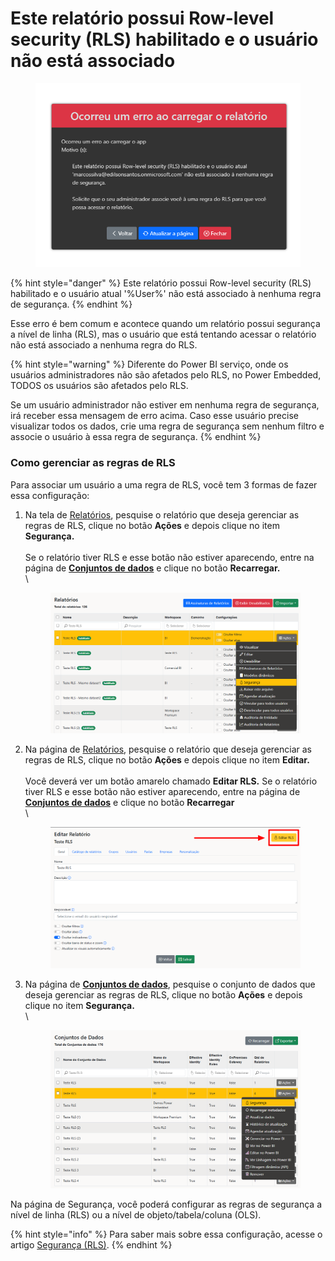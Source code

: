 # Este relatório possui Row-level security (RLS) habilitado e o usuário não está associado

<figure><img src="../../.gitbook/assets/image (339).png" alt=""><figcaption></figcaption></figure>

{% hint style="danger" %}
Este relatório possui Row-level security (RLS) habilitado e o usuário atual '%User%' não está associado à nenhuma regra de segurança.
{% endhint %}

Esse erro é bem comum e acontece quando um relatório possui segurança a nível de linha (RLS), mas o usuário que está tentando acessar o relatório não está associado a nenhuma regra do RLS.

{% hint style="warning" %}
Diferente do Power BI serviço, onde os usuários administradores não são afetados pelo RLS, no Power Embedded, TODOS os usuários são afetados pelo RLS.

Se um usuário administrador não estiver em nenhuma regra de segurança, irá receber essa mensagem de erro acima. Caso esse usuário precise visualizar todos os dados, crie uma regra de segurança sem nenhum filtro e associe o usuário à essa regra de segurança.
{% endhint %}



### Como gerenciar as regras de RLS

Para associar um usuário a uma regra de RLS, você tem 3 formas de fazer essa configuração:

1.  Na tela de [Relatórios](https://admin.powerembedded.com.br/Reports), pesquise o relatório que deseja gerenciar as regras de RLS, clique no botão **Ações** e depois clique no item **Segurança.** \
    \
    Se o relatório tiver RLS e esse botão não estiver aparecendo, entre na página de [**Conjuntos de dados**](https://admin.powerembedded.com.br/Datasets) e clique no botão **Recarregar.**\
    \


    <figure><img src="../../.gitbook/assets/image (340).png" alt=""><figcaption></figcaption></figure>


2.  Na página de [Relatórios](https://admin.powerembedded.com.br/Reports), pesquise o relatório que deseja gerenciar as regras de RLS, clique no botão **Ações** e depois clique no item **Editar.** \
    \
    Você deverá ver um botão amarelo chamado **Editar RLS.** Se o relatório tiver RLS e esse botão não estiver aparecendo, entre na página de [**Conjuntos de dados**](https://admin.powerembedded.com.br/Datasets) e clique no botão **Recarregar**\
    \


    <figure><img src="../../.gitbook/assets/image (341).png" alt=""><figcaption></figcaption></figure>


3.  Na página de [**Conjuntos de dados**](https://admin.powerembedded.com.br/Datasets), pesquise o conjunto de dados que deseja gerenciar as regras de RLS, clique no botão **Ações** e depois clique no item **Segurança.**\
    \


    <figure><img src="../../.gitbook/assets/image (19).png" alt=""><figcaption></figcaption></figure>



Na página de Segurança, você poderá configurar as regras de segurança a nível de linha (RLS) ou a nível de objeto/tabela/coluna (OLS).

{% hint style="info" %}
Para saber mais sobre essa configuração, acesse o artigo [Segurança (RLS)](../../portal-de-administracao/relatorios/seguranca-rls.md).
{% endhint %}
